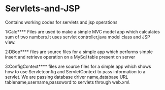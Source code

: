 # Servlets-and-JSP
Contains working codes for servlets and jsp operations

1:Calc**** Files are used to make a simple MVC model app which calculates sum of two numbers.It uses servlet controller,java model class and JSP view.

2:DBop**** files are source files for a simple app which performs simple insert and retrieve operation on a MySql table present on server

3:ConfigContext**** files are source files for a simple app which shows how to use Servletconfig and ServletContext to pass information to a servlet. We are passing database driver name,database URL tablename,username,passsword to servlets through web.xml.
